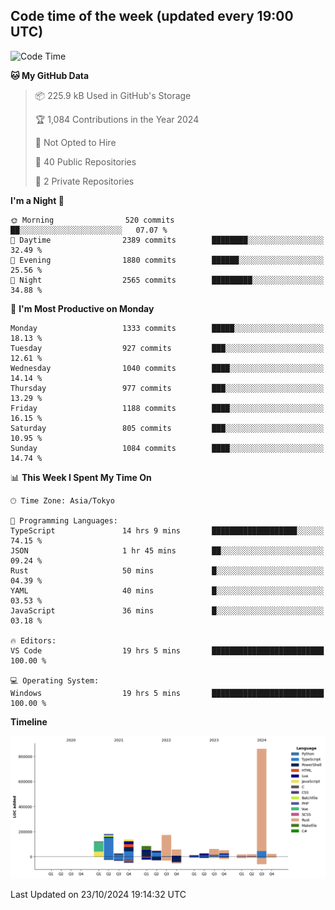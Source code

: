 ## Code time of the week (updated every 19:00 UTC)

<!--START_SECTION:waka-->
![Code Time](http://img.shields.io/badge/Code%20Time-3%2C805%20hrs%2047%20mins-blue)

**🐱 My GitHub Data** 

> 📦 225.9 kB Used in GitHub's Storage 
 > 
> 🏆 1,084 Contributions in the Year 2024
 > 
> 🚫 Not Opted to Hire
 > 
> 📜 40 Public Repositories 
 > 
> 🔑 2 Private Repositories 
 > 
**I'm a Night 🦉** 

```text
🌞 Morning                520 commits         ██░░░░░░░░░░░░░░░░░░░░░░░   07.07 % 
🌆 Daytime                2389 commits        ████████░░░░░░░░░░░░░░░░░   32.49 % 
🌃 Evening                1880 commits        ██████░░░░░░░░░░░░░░░░░░░   25.56 % 
🌙 Night                  2565 commits        █████████░░░░░░░░░░░░░░░░   34.88 % 
```
📅 **I'm Most Productive on Monday** 

```text
Monday                   1333 commits        █████░░░░░░░░░░░░░░░░░░░░   18.13 % 
Tuesday                  927 commits         ███░░░░░░░░░░░░░░░░░░░░░░   12.61 % 
Wednesday                1040 commits        ████░░░░░░░░░░░░░░░░░░░░░   14.14 % 
Thursday                 977 commits         ███░░░░░░░░░░░░░░░░░░░░░░   13.29 % 
Friday                   1188 commits        ████░░░░░░░░░░░░░░░░░░░░░   16.15 % 
Saturday                 805 commits         ███░░░░░░░░░░░░░░░░░░░░░░   10.95 % 
Sunday                   1084 commits        ████░░░░░░░░░░░░░░░░░░░░░   14.74 % 
```


📊 **This Week I Spent My Time On** 

```text
🕑︎ Time Zone: Asia/Tokyo

💬 Programming Languages: 
TypeScript               14 hrs 9 mins       ███████████████████░░░░░░   74.15 % 
JSON                     1 hr 45 mins        ██░░░░░░░░░░░░░░░░░░░░░░░   09.24 % 
Rust                     50 mins             █░░░░░░░░░░░░░░░░░░░░░░░░   04.39 % 
YAML                     40 mins             █░░░░░░░░░░░░░░░░░░░░░░░░   03.53 % 
JavaScript               36 mins             █░░░░░░░░░░░░░░░░░░░░░░░░   03.18 % 

🔥 Editors: 
VS Code                  19 hrs 5 mins       █████████████████████████   100.00 % 

💻 Operating System: 
Windows                  19 hrs 5 mins       █████████████████████████   100.00 % 
```

**Timeline**

![Lines of Code chart](https://raw.githubusercontent.com/SARDONYX-sard/SARDONYX-sard/main/assets/bar_graph.png)


 Last Updated on 23/10/2024 19:14:32 UTC
<!--END_SECTION:waka-->